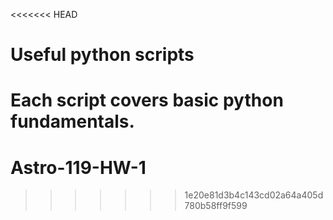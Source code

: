<<<<<<< HEAD
# Useful python scripts

Each script covers basic python fundamentals. 
=======
# Astro-119-HW-1
>>>>>>> 1e20e81d3b4c143cd02a64a405d780b58ff9f599
